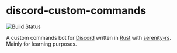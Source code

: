 # discord-custom-commands
[![Build Status](https://travis-ci.org/drklee3/discord-custom-commands.svg?branch=master)](https://travis-ci.org/drklee3/discord-custom-commands)

A custom commands bot for [Discord](https://discordapp.com/) written in [Rust](https://www.rust-lang.org/) with [serenity-rs](https://github.com/zeyla/serenity).  
Mainly for learning purposes.